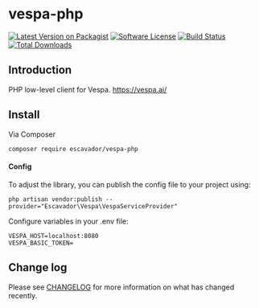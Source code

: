 # vespa-php
[![Latest Version on Packagist][ico-version]][link-packagist]
[![Software License][ico-license]](LICENSE)
[![Build Status][ico-build-status]][link-travis]
[![Total Downloads][ico-downloads]][link-downloads]

## Introduction
PHP low-level client for Vespa. https://vespa.ai/

## Install

Via Composer
```
composer require escavador/vespa-php
```
#### Config
To adjust the library, you can publish the config file to your project using:
```
php artisan vendor:publish --provider="Escavador\Vespa\VespaServiceProvider"
```
Configure variables in your .env file:
```
VESPA_HOST=localhost:8080
VESPA_BASIC_TOKEN=
```
## Change log

Please see [CHANGELOG](CHANGELOG.md) for more information on what has changed recently.


[ico-version]: https://img.shields.io/packagist/v/escavador/vespa-php.svg?style=flat-square
[ico-license]: https://img.shields.io/badge/license-GPL3-brightgreen.svg?style=flat-square
[ico-downloads]: https://img.shields.io/packagist/dt/escavador/vespa-php.svg?style=flat-square
[ico-build-status]: https://travis-ci.org/Escavador/vespa-php.svg?branch=master

[link-packagist]: https://packagist.org/packages/escavador/vespa-php
[link-downloads]: https://poser.pugx.org/escavador/vespa-php/downloads
[link-author]: https://github.com/escavador
[link-travis]: https://travis-ci.org/Escavador/vespa-php
